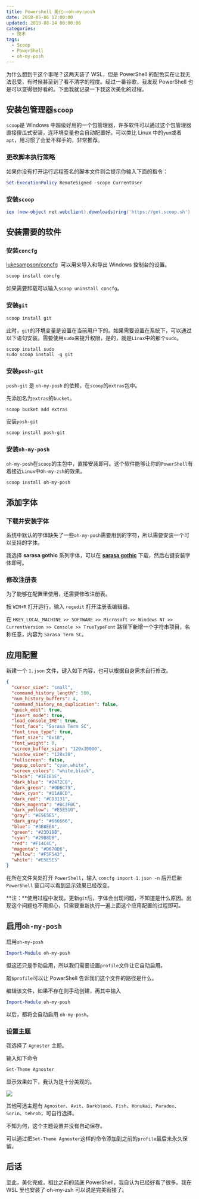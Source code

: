 ```yaml
---
title: Powershell 美化——oh-my-posh
date: 2018-05-06 12:00:00
updated: 2019-08-14 00:00:06
categories:
  - 技术
tags:
  - Scoop
  - PowerShell
  - oh-my-posh
---
```


为什么想到干这个事呢？这两天装了 WSL，但是 PowerShell 的配色实在让我无法忍受，有时候甚至到了看不清字的程度。经过一番谷歌，我发现 PowerShell 也是可以变得很好看的。下面我就记录一下我这次美化的过程。

<!--more-->

## 安装包管理器`scoop`

`scoop`是 Windows 中超级好用的一个包管理器，许多软件可以通过这个包管理器直接傻瓜式安装，连环境变量也会自动配置好。可以类比 Linux 中的`yum`或者`apt`，用习惯了会爱不释手的，非常推荐。

### 更改脚本执行策略

如果你没有打开运行远程签名的脚本文件则会提示你输入下面的指令：

```powershell
Set-ExecutionPolicy RemoteSigned -scope CurrentUser
```

### 安装`scoop`

```powershell
iex (new-object net.webclient).downloadstring('https://get.scoop.sh')
```

## 安装需要的软件

### 安装`concfg`

[lukesampson/concfg](https://github.com/lukesampson/concfg)  可以用来导入和导出 Windows 控制台的设置。

```powershell
scoop install concfg
```

如果需要卸载可以输入`scoop uninstall concfg`。

### 安装`git`

```powershell
scoop install git
```

此时，`git`的环境变量是设置在当前用户下的。如果需要设置在系统下，可以通过以下语句安装。需要使用`sudo`来提升权限，是的，就是`Linux`中的那个`sudo`。

```powershell
scoop install sudo
sudo scoop install -g git
```

### 安装`posh-git`

`posh-git` 是 `oh-my-posh` 的依赖，在`scoop`的`extras`包中。

先添加名为`extras`的`bucket`。

```powershell
scoop bucket add extras
```

安装`posh-git`

```powershell
scoop install posh-git
```

### 安装`oh-my-posh`

`oh-my-posh`在`scoop`的主包中，直接安装即可。这个软件能够让你的`PowerShell`有着接近`Linux`中`Oh-my-zsh`的效果。

```powershell
scoop install oh-my-posh
```

## 添加字体

### 下载并安装字体

系统中默认的字体缺失了一些`oh-my-posh`需要用到的字符，所以需要安装一个可以支持的字体。

我选择 **sarasa gothic** 系列字体，可以在 [**sarasa gothic**](https://github.com/be5invis/Sarasa-Gothic/releases) 下载，然后右键安装字体即可。

### 修改注册表

为了能够在配置里使用，还需要修改注册表。

按 `WIN+R` 打开运行，输入 `regedit` 打开注册表编辑器。

在 `HKEY_LOCAL_MACHINE >> SOFTWARE >> Microsoft >> Windows NT >> CurrentVersion >> Console >> TrueTypeFont` 路径下新增一个字符串项目，名称任意，内容为 `Sarasa Term SC`。

## 应用配置

新建一个 `1.json` 文件，键入如下内容，也可以根据自身需求自行修改。

```json
{
  "cursor_size": "small",
  "command_history_length": 500,
  "num_history_buffers": 4,
  "command_history_no_duplication": false,
  "quick_edit": true,
  "insert_mode": true,
  "load_console_IME": true,
  "font_face": "Sarasa Term SC",
  "font_true_type": true,
  "font_size": "0x18",
  "font_weight": 0,
  "screen_buffer_size": "120x30000",
  "window_size": "120x30",
  "fullscreen": false,
  "popup_colors": "cyan,white",
  "screen_colors": "white,black",
  "black": "#1E1E1E",
  "dark_blue": "#2472C8",
  "dark_green": "#0DBC79",
  "dark_cyan": "#11A8CD",
  "dark_red": "#CD3131",
  "dark_magenta": "#BC3FBC",
  "dark_yellow": "#E5E510",
  "gray": "#E5E5E5",
  "dark_gray": "#666666",
  "blue": "#3B8EEA",
  "green": "#23D18B",
  "cyan": "#29B8DB",
  "red": "#F14C4C",
  "magenta": "#D670D6",
  "yellow": "#F5F543",
  "white": "#E5E5E5"
}
```

在所在文件夹处打开 `PowerShell`，输入 `concfg import 1.json -n` 后开启新 `PowerShell` 窗口可以看到显示效果已经改变。

**注：**使用过程中发现，更新`git`后，字体会出现问题，不知道是什么原因。出现这个问题也不用担心，只需要重新执行一遍上面这个应用配置的过程即可。

## 启用`oh-my-posh`

启用`oh-my-posh`

```powershell
Import-Module oh-my-posh
```

但这还只是手动启用，所以我们需要设置`profile`文件让它自动启用。

敲`$profile`可以让 PowerShell 告诉我们这个文件的路径是什么。

编辑该文件，如果不存在则手动创建，再其中输入

```powershell
Import-Module oh-my-posh
```

以后，都将会自动启用 `oh-my-posh`。

### 设置主题

我选择了 `Agnoster` 主题。

输入如下命令

```powershell
Set-Theme Agnoster
```

显示效果如下，我认为是十分美观的。

![](https://img.iszy.xyz/20190318211904.png)

其他可选主题有 `Agnoster`、`Avit`、`Darkblood`、`Fish`、`Honukai`、`Paradox`、`Sorin`、`tehrob`，可自行选择。

不知为何，这个主题设置并没有自动保存。

可以通过把`Set-Theme Agnoster`这样的命令添加到之前的`profile`最后来永久保留。

## 后话

至此，美化完成，相比之前的蓝底 PowerShell，我自认为已经好看了很多。我在 WSL 里也安装了 oh-my-zsh 可以说是完美衔接了。
